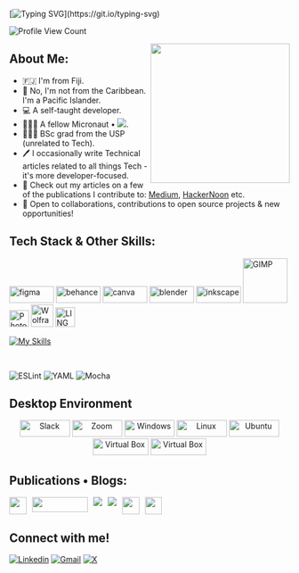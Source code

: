[![Typing SVG](https://readme-typing-svg.herokuapp.com?font=Futura&color=E815CF&size=35&width=500&lines=Bula!+🌺+;I'm+Losalini.;Nice+to+meet+you!+🙂+;)](https://git.io/typing-svg)

![Profile View Count](https://komarev.com/ghpvc/?username=chelmerrox&color=orange&style=for-the-badge)

<img align="right" src="https://media.giphy.com/media/jRf5fsn8G6YaogAWxn/giphy.gif" width="250" height="250"/>

## About Me:

- :fiji: I'm from Fiji.
- 🌺 No, I'm not from the Caribbean. I'm a Pacific Islander.
- 💻 A self-taught developer.
- 👩🏽‍💻 A fellow Micronaut • ![](https://img.shields.io/badge/Microverse-blueviolet).
- 👩🏽‍🎓 BSc grad from the USP (unrelated to Tech).
- 🖊 I occasionally write Technical articles related to all things Tech - it's more developer-focused.
- 📙 Check out my articles on a few of the publications I contribute to: <a href="https://medium.com/">Medium</a>, <a href="https://hackernoon.com/">HackerNoon</a> etc.
- 🤝 Open to collaborations, contributions to open source projects & new opportunities!

## Tech Stack & Other Skills:

<!--Credit to all those who created or own these icons & logos | I do not own any of them-->
<p> 
  <img width="80" height="30" src="https://img.shields.io/badge/figma-%23F24E1E.svg?style=for-the-badge&logo=figma&logoColor=white" title="Figma" alt="figma"/>
  <img src="https://img.shields.io/badge/Behance-0054F7?style=for-the-badge&logo=behance&logoColor=white" width="80" height="30" title="Behance" alt="behance"/>
  <img src="https://img.shields.io/badge/Canva-%2300C4CC.svg?&style=for-the-badge&logo=Canva&logoColor=white" width="80" height="30" title="Canva" alt="canva"/>
  <img src="https://img.shields.io/badge/blender-%23F5792A.svg?style=for-the-badge&logo=blender&logoColor=white" width="80" height="30" title="Blender" alt="blender"/>
  <img src="https://img.shields.io/badge/Inkscape-000000?style=for-the-badge&logo=Inkscape&logoColor=white" width="80" height="30" title="Inkscape" alt="inkscape"/>
  <img src="https://img.shields.io/badge/Gimp-657D8B?style=for-the-badge&logo=gimp&logoColor=FFFFFF" width="80" weight="30" title="GIMP" alt="GIMP"/>
  <img src="https://s3.amazonaws.com/x.photoscape.org/img/201801/photoscape_logo_color_2x.png" width="35" height="30" title="Photoscape & Photoscape X" alt="Photoscape"/>
  <img src="https://www.wolfram.com/common/framework/img/spikey.en.png" width="40" height="40" title="Wolfram Mathematica" alt="Wolfram Mathematica">
  <img width="35" height="35" src="https://downloadly.net/wp-content/uploads/2020/03/Lindo-LINGO.png" class="attachment-medium size-medium wp-post-image" title="LINGO" alt="LINGO" srcset="https://downloadly.net/wp-content/uploads/2020/03/Lindo-LINGO.png 256w, https://downloadly.net/wp-content/uploads/2020/03/Lindo-LINGO-150x150.png 150w, https://downloadly.net/wp-content/uploads/2020/03/Lindo-LINGO-221x221.png 221w" sizes="(max-width: 256px) 100vw, 256px"><!--LINGO-->
</p>

<!-- Commented out some of my skills
<p>
  <img height="40" src="https://skillicons.dev/icons?i=sql" title="SQL" alt="SQL"/>
  <code>
    <svg style="width:40px;height:40px" title="GDevelop" viewBox="0 0 165 132" fill="none"><path d="M87.0518 95.524C74.7138 95.524 62.8358 92.188 52.3428 84.924C45.0288 79.863 36.5638 68.435 36.5638 49.061C36.5638 13.118 54.9238 0 91.8198 0H158.246L164.642 20.472H96.8818C72.5298 20.472 58.0498 22.371 58.0498 49.061C58.0498 57.877 60.5358 64.151 65.6528 68.239C74.3008 75.149 91.1098 75.443 101.381 74.453C101.381 74.453 105.595 60.902 106.289 58.702C107.102 56.124 106.746 55.509 104.21 55.509C100.547 55.509 93.9618 55.509 86.9728 55.509C82.0748 55.509 77.2628 53.044 77.2628 47.123C77.2628 41.405 81.7398 38.086 87.8768 38.086C98.5028 38.086 120.388 38.086 124.484 38.086C129.854 38.086 135.334 38.856 132.538 47.357L117.731 92.263C117.732 92.264 105.635 95.524 87.0518 95.524Z" fill="url(#paint0_linear_1_17)"></path><path d="M128.522 103.147C121.059 108.372 110.005 111.26 91.2478 111.26C58.9188 111.26 35.2578 99.643 25.6108 77.122C21.0498 66.477 21.4888 54.412 21.4888 38.095H0.00384383C0.00384383 55.301 -0.292156 68.792 4.31084 81.218C16.3808 113.814 47.4628 131.327 89.2168 131.327C129.633 131.327 146.381 119.802 157.299 103.147H128.522Z" fill="url(#paint1_linear_1_17)"></path><defs><linearGradient id="paint0_linear_1_17" x1="53.7006" y1="16.0797" x2="53.7006" y2="60.3347" gradientUnits="userSpaceOnUse"><stop stop-color="white"></stop><stop offset="1" stop-color="white"></stop></linearGradient><linearGradient id="paint1_linear_1_17" x1="46.036" y1="16.0797" x2="46.036" y2="60.3347" gradientUnits="userSpaceOnUse"><stop stop-color="white"></stop><stop offset="1" stop-color="white"></stop></linearGradient></defs></svg>
  </code>
</p>
-->

[![My Skills](https://skillicons.dev/icons?i=vscode,visualstudio,git,github,bitbucket,linux,postman,html,css,bootstrap,sass,javascript,jest,webpack,jquery,vite,ruby,cs,dotnet)](https://skillicons.dev)

<br />

![ESLint](https://img.shields.io/badge/ESLint-4B3263?style=for-the-badge&logo=eslint&logoColor=white)
![YAML](https://img.shields.io/badge/yaml-%23ffffff.svg?style=for-the-badge&logo=yaml&logoColor=151515)
![Mocha](https://img.shields.io/badge/-mocha-%238D6748?style=for-the-badge&logo=mocha&logoColor=white)

<!--Commented out some of my skills:
  [![My Skills](https://skillicons.dev/icons?i=tailwind,react,ts,redux,nextjs,rails,postgres,py,cpp,unity,azure,docker)](https://skillicons.dev)
-->

<!--Icons to find and also add/Commented out some of my skills: Webhint Linter, Stylelint, Rubocop -->

## Desktop Environment

<p align="center">
  <img src="https://img.shields.io/badge/Slack-4A154B?style=for-the-badge&logo=slack&logoColor=white" width="90" height="30" alt="Slack"/>
  <img src="https://img.shields.io/badge/Zoom-2D8CFF?style=for-the-badge&logo=zoom&logoColor=white" width="90" height="30" alt="Zoom"/>
  <img src="https://img.shields.io/badge/Windows-0078D6?style=for-the-badge&logo=windows&logoColor=white" width="90" height="30" 
  alt="Windows" />
  <img src="https://img.shields.io/badge/Linux-FCC624?style=for-the-badge&logo=linux&logoColor=black" width="90" height="30" alt="Linux">
  <img src="https://img.shields.io/badge/Ubuntu-E95420?style=for-the-badge&logo=ubuntu&logoColor=white" width="90" height="30" 
  alt="Ubuntu" />
  <img src="https://img.shields.io/badge/VirtualBox-21416b?style=for-the-badge&logo=VirtualBox&logoColor=white0" width="100" height="30" alt="Virtual Box" />
  <img src="https://img.shields.io/badge/Obsidian-%23483699.svg?style=for-the-badge&logo=obsidian&logoColor=white" width="100" height="30" alt="Virtual Box" />
  <!--
  <img src="https://img.shields.io/badge/Notion-%23000000.svg?style=for-the-badge&logo=notion&logoColor=white" width="100" height="30" alt="Notion" />
  <img src="https://img.shields.io/badge/Discord-%235865F2.svg?style=for-the-badge&logo=discord&logoColor=white" width="100" height="30" alt="Discord" />
  -->
</p>

<!--
  ## My Stats

  <p style="display:flex; justify-content:center; align-items:center; column-gap: 10px;" >
    <img src="https://github-readme-stats.vercel.app/api?username=chelmerrox&show_icons=true&theme=radical&line_height=30&count_private=true&show_icons=true">
    <img src="https://github-readme-stats.vercel.app/api/top-langs/?username=chelmerrox&theme=radical&count_private=true&show_icons=true&layout=compact">
  </p>
-->

## Publications • Blogs:

<div style="display: flex; justify-content: flex-start; column-gap: 10px;">
  <a href="https://www.freecodecamp.org/news/author/losalini-rokocakau">
    <img src="https://img.shields.io/badge/Freecodecamp-%23123.svg?&style=for-the-badge&logo=freecodecamp&logoColor=white" height="31"  />
  </a>
  <a href="https://hackernoon.com/u/chelmerrox">
    <img src="https://img.shields.io/badge/HackerNoon-00FE00?style=for-the-badge&logo=HackerNoon&logoColor=black&textColor=black" width="100" height="27" />
  </a>
  <a href="https://medium.com/@losalini.rokocakau">
    <img src="https://img.shields.io/badge/Medium-12100E?style=for-the-badge&logo=medium&logoColor=white"/>
  </a>
  <a href="https://losalini-rokocakau.hashnode.dev/">
    <img src="https://img.shields.io/badge/Hashnode-2962FF?style=for-the-badge&logo=hashnode&logoColor=white"/>
  </a>
  <a href="https://dev.to/chelmerrox">
    <img src="https://img.shields.io/badge/dev.to-0A0A0A?style=for-the-badge&logo=devdotto&logoColor=white" height="30.5" />
  </a>
  <a href="https://coderlegion.com/user/Losalini+Rokocakau">
    <img src="https://img.shields.io/badge/Coder%20Legion-orange" height="30.5" />
  </a>
  <!--
    <a href=""> 
      <img src="https://img.shields.io/badge/IH-Indie%20Hackers%20-orange"/> 
    </a>
  -->
</div>

## Connect with me!

[![Linkedin](https://img.shields.io/badge/linkedin-%230077B5.svg?style=for-the-badge&logo=linkedin&logoColor=white)](https://www.linkedin.com/in/losalini-rokocakau)
[![Gmail](https://img.shields.io/badge/Gmail-D14836?style=for-the-badge&logo=gmail&logoColor=white)](mailto:c.rokocakau@gmail.com)
[![X](https://img.shields.io/badge/X-%23000000.svg?style=for-the-badge&logo=X&logoColor=white)](https://twitter.com/_chelmerrox_)
